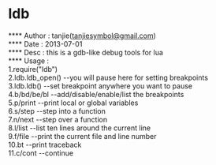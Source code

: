 ldb
===

**** Author  	: tanjie(tanjiesymbol@gmail.com)  
**** Date		: 2013-07-01  
**** Desc		: this is a gdb-like debug tools for lua  
**** Usage  :   
              1.require("ldb")  
              2.ldb.ldb_open()  --you will pause here for setting breakpoints  
              3.ldb.ldb()				--set breakpoint anywhere you want to pause  
              4.b/bd/be/bl      --add/disable/enable/list  the breakpoints  
              5.p/print         --print local or global variables  
              6.s/step					--step into a function  
              7.n/next					--step over a function  
              8.l/list					--list ten lines around the current line  
              9.f/file					--print the current file and line number  
              10.bt							--print traceback  
              11.c/cont					--continue  
